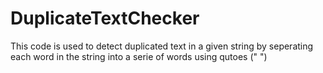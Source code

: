 ﻿# DuplicateTextChecker

This code is used to detect duplicated text in a given string by seperating each word in the string into a serie of words using qutoes (" ")

